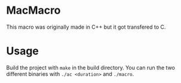 # MacMacro

This macro was originally made in C++ but it got transfered to C.

# Usage

Build the project with `make` in the build directory. You can run the two different binaries with `./ac <duration>` and `./macro`.
